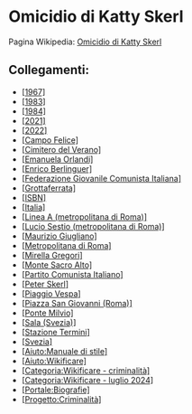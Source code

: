 # Omicidio di Katty Skerl

Pagina Wikipedia: [Omicidio di Katty Skerl](https://it.wikipedia.org/wiki/Omicidio_di_Katty_Skerl)

## Collegamenti:
- [[1967]](https://it.wikipedia.org/wiki/1967)
- [[1983]](https://it.wikipedia.org/wiki/1983)
- [[1984]](https://it.wikipedia.org/wiki/1984)
- [[2021]](https://it.wikipedia.org/wiki/2021)
- [[2022]](https://it.wikipedia.org/wiki/2022)
- [[Campo Felice]](https://it.wikipedia.org/wiki/Campo_Felice)
- [[Cimitero del Verano]](https://it.wikipedia.org/wiki/Cimitero_del_Verano)
- [[Emanuela Orlandi]](https://it.wikipedia.org/wiki/Sparizione_di_Emanuela_Orlandi)
- [[Enrico Berlinguer]](https://it.wikipedia.org/wiki/Enrico_Berlinguer)
- [[Federazione Giovanile Comunista Italiana]](https://it.wikipedia.org/wiki/Federazione_Giovanile_Comunista_Italiana)
- [[Grottaferrata]](https://it.wikipedia.org/wiki/Grottaferrata)
- [[ISBN]](https://it.wikipedia.org/wiki/ISBN)
- [[Italia]](https://it.wikipedia.org/wiki/Italia)
- [[Linea A (metropolitana di Roma)]](https://it.wikipedia.org/wiki/Linea_A_(metropolitana_di_Roma))
- [[Lucio Sestio (metropolitana di Roma)]](https://it.wikipedia.org/wiki/Lucio_Sestio_(metropolitana_di_Roma))
- [[Maurizio Giugliano]](https://it.wikipedia.org/wiki/Maurizio_Giugliano)
- [[Metropolitana di Roma]](https://it.wikipedia.org/wiki/Metropolitana_di_Roma)
- [[Mirella Gregori]](https://it.wikipedia.org/wiki/Sparizione_di_Mirella_Gregori)
- [[Monte Sacro Alto]](https://it.wikipedia.org/wiki/Monte_Sacro_Alto)
- [[Partito Comunista Italiano]](https://it.wikipedia.org/wiki/Partito_Comunista_Italiano)
- [[Peter Skerl]](https://it.wikipedia.org/wiki/Peter_Skerl)
- [[Piaggio Vespa]](https://it.wikipedia.org/wiki/Piaggio_Vespa)
- [[Piazza San Giovanni (Roma)]](https://it.wikipedia.org/wiki/Basilica_di_San_Giovanni_in_Laterano)
- [[Ponte Milvio]](https://it.wikipedia.org/wiki/Ponte_Milvio)
- [[Sala (Svezia)]](https://it.wikipedia.org/wiki/Sala_(Svezia))
- [[Stazione Termini]](https://it.wikipedia.org/wiki/Stazione_di_Roma_Termini)
- [[Svezia]](https://it.wikipedia.org/wiki/Svezia)
- [[Aiuto:Manuale di stile]](https://it.wikipedia.org/wiki/Aiuto:Manuale_di_stile)
- [[Aiuto:Wikificare]](https://it.wikipedia.org/wiki/Aiuto:Wikificare)
- [[Categoria:Wikificare - criminalità]](https://it.wikipedia.org/wiki/Categoria:Wikificare_-_criminalit%C3%A0)
- [[Categoria:Wikificare - luglio 2024]](https://it.wikipedia.org/wiki/Categoria:Wikificare_-_luglio_2024)
- [[Portale:Biografie]](https://it.wikipedia.org/wiki/Portale:Biografie)
- [[Progetto:Criminalità]](https://it.wikipedia.org/wiki/Progetto:Criminalit%C3%A0)
